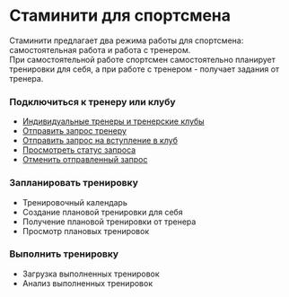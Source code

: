 # Стаминити для спортсмена

Стаминити предлагает два режима работы для спортсмена: самостоятельная работа и работа с тренером.  
При самостоятельной работе спортсмен самостоятельно планирует тренировки для себя, а при работе с тренером - получает задания от тренера.

### Подключиться к тренеру или клубу

* [Индивидуальные тренеры и тренерские клубы](/athletes/podklyuchitsya-k-treneru-ili-klubu.md#coachtypes)
* [Отправить запрос тренеру](/athletes/podklyuchitsya-k-treneru-ili-klubu.md#startcoach)
* [Отправить запрос на вступление в клуб](/athletes/podklyuchitsya-k-treneru-ili-klubu.md#clubcoaching)
* [Просмотреть статус запроса](/athletes/podklyuchitsya-k-treneru-ili-klubu.md#requeststatus)
* [Отменить отправленный запрос](/athletes/podklyuchitsya-k-treneru-ili-klubu.md#cancelrequest)

### Запланировать тренировку

* Тренировочный календарь
* Создание плановой тренировки для себя
* Получение плановой тренировки от тренера
* Просмотр плановых тренировок

### Выполнить тренировку

* Загрузка выполненных тренировок
* Анализ выполненных тренировок



